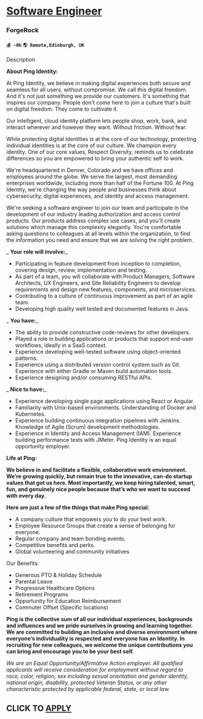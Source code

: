 # [Software Engineer](https://www.remotewlb.com/apply/software-engineer-87686)  
### ForgeRock  
#### `💰 ~0k` `🌎 Remote,Edinburgh, UK`  

Description

**About Ping Identity:**

At Ping Identity, we believe in making digital experiences both secure and seamless for all users, without compromise. We call this digital freedom. And it's not just something we provide our customers. It's something that inspires our company. People don't come here to join a culture that's built on digital freedom. They come to cultivate it.

Our intelligent, cloud identity platform lets people shop, work, bank, and interact wherever and however they want. Without friction. Without fear.

While protecting digital identities is at the core of our technology, protecting individual identities is at the core of our culture. We champion every identity. One of our core values, Respect Diversity, reminds us to celebrate differences so you are empowered to bring your authentic self to work.

We're headquartered in Denver, Colorado and we have offices and employees around the globe. We serve the largest, most demanding enterprises worldwide, including more than half of the Fortune 100. At Ping Identity, we're changing the way people and businesses think about cybersecurity, digital experiences, and identity and access management.

We're seeking a software engineer to join our team and participate in the development of our industry leading authorization and access control products. Our products address complex use cases, and you'll create solutions which manage this complexity elegantly. You're comfortable asking questions to colleagues at all levels within the organization, to find the information you need and ensure that we are solving the right problem.

 _ **Your role will involve:**_

  * Participating in feature development from inception to completion, covering design, review, implementation and testing. 
  * As part of a team, you will collaborate with Product Managers, Software Architects, UX Engineers, and Site Reliability Engineers to develop requirements and design new features, components, and microservices.
  * Contributing to a culture of continuous improvement as part of an agile team.
  * Developing high quality well tested and documented features in Java.

 _ **You have:**_

  * The ability to provide constructive code-reviews for other developers.
  * Played a role in building applications or products that support end-user workflows, ideally in a SaaS context.
  * Experience developing well-tested software using object-oriented patterns.
  * Experience using a distributed version control system such as Git. Experience with either Gradle or Maven build automation tools.
  * Experience designing and/or consuming RESTful APIs.

 _ **Nice to have:**_

  * Experience developing single page applications using React or Angular.
  * Familiarity with Unix-based environments. Understanding of Docker and Kubernetes.
  * Experience building continuous integration pipelines with Jenkins. Knowledge of Agile (Scrum) development methodologies.
  * Experience in Identity and Access Management (IAM). Experience building performance tests with JMeter. Ping Identity is an equal opportunity employer. 

**Life at Ping:**

 **We believe in and facilitate a flexible, collaborative work environment. We’re growing quickly, but remain true to the innovative, can-do startup values that got us here. Most importantly, we keep hiring talented, smart, fun, and genuinely nice people because that’s who we want to succeed with every day.**

 **Here are just a few of the things that make Ping special:**

  * A company culture that empowers you to do your best work.
  * Employee Resource Groups that create a sense of belonging for everyone.
  * Regular company and team bonding events.
  * Competitive benefits and perks.
  * Global volunteering and community initiatives

Our Benefits:

  * Generous PTO & Holiday Schedule 
  * Parental Leave
  * Progressive Healthcare Options
  * Retirement Programs
  * Opportunity for Education Reimbursement 
  * Commuter Offset (Specific locations) 

**Ping is the collective sum of all our individual experiences, backgrounds and influences and we pride ourselves in growing and learning together. We are committed to building an inclusive and diverse environment where everyone’s individuality is respected and everyone has an Identity. In recruiting for new colleagues, we welcome the unique contributions you can bring and encourage you to be your best self.**

 _We are an Equal Opportunity/Affirmative Action employer. All qualified applicants will receive consideration for employment without regard to race, color, religion, sex including sexual orientation and gender identity, national origin, disability, protected Veteran Status, or any other characteristic protected by applicable federal, state, or local law._

  
## CLICK TO [APPLY](https://www.remotewlb.com/apply/software-engineer-87686)

